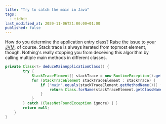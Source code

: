 ```yaml
---
title: "Try to catch the main in Java"
tags:
  - tidbit
last_modified_at: 2020-11-06T21:00:00+01:00
published: false
---
```


How do you determine the application entry class?
[Raise the issue to your JVM](https://github.com/spring-projects/spring-boot/blob/dfe3058dffeabb00de553ae25791e84f663bc3de/spring-boot-project/spring-boot/src/main/java/org/springframework/boot/SpringApplication.java#L289), of course.
Stack trace is always iterated from topmost element, though.
Nothing's really stopping you from deceiving this algorithm by calling multiple main methods in different classes.

```java
private Class<?> deduceMainApplicationClass() {
		try {
			StackTraceElement[] stackTrace = new RuntimeException().getStackTrace();
			for (StackTraceElement stackTraceElement : stackTrace) {
				if ("main".equals(stackTraceElement.getMethodName())) {
					return Class.forName(stackTraceElement.getClassName());
				}
			}
		} catch (ClassNotFoundException ignore) { }
		return null;
	}
}
```
